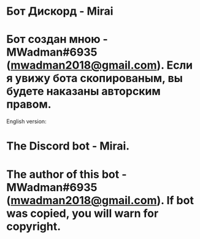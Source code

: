 # Бот Дискорд - Mirai
# Бот создан мною - MWadman#6935 (mwadman2018@gmail.com). Если я увижу бота скопированым, вы будете наказаны авторским правом.
English version:
# The Discord bot - Mirai.
# The author of this bot - MWadman#6935 (mwadman2018@gmail.com). If bot was copied, you will warn for copyright.

